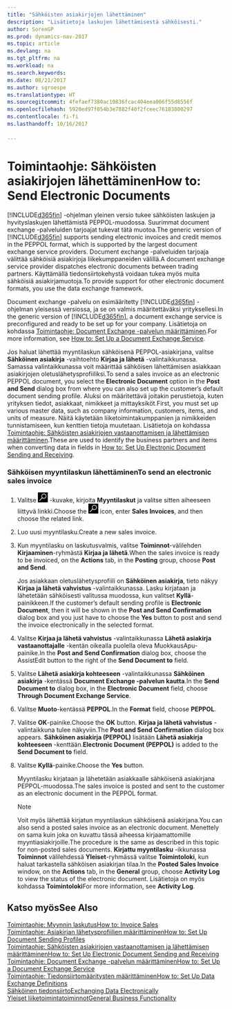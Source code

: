 ```yaml
---
title: "Sähköisten asiakirjojen lähettäminen"
description: "Lisätietoja laskujen lähettämisestä sähköisesti."
author: SorenGP
ms.prod: dynamics-nav-2017
ms.topic: article
ms.devlang: na
ms.tgt_pltfrm: na
ms.workload: na
ms.search.keywords: 
ms.date: 08/21/2017
ms.author: sgroespe
ms.translationtype: HT
ms.sourcegitcommit: 4fefaef7380ac10836fcac404eea006f55d8556f
ms.openlocfilehash: 5920ed97f054b3e7882f40f2fceec76183800297
ms.contentlocale: fi-fi
ms.lasthandoff: 10/16/2017

---
```

# <a name="how-to-send-electronic-documents"></a><span data-ttu-id="c6e18-103">Toimintaohje: Sähköisten asiakirjojen lähettäminen</span><span class="sxs-lookup"><span data-stu-id="c6e18-103">How to: Send Electronic Documents</span></span>
<span data-ttu-id="c6e18-104">[!INCLUDE[d365fin](includes/d365fin_md.md)] -ohjelman yleinen versio tukee sähköisten laskujen ja hyvityslaskujen lähettämistä PEPPOL-muodossa. Suurimmat document exchange -palveluiden tarjoajat tukevat tätä muotoa.</span><span class="sxs-lookup"><span data-stu-id="c6e18-104">The generic version of [!INCLUDE[d365fin](includes/d365fin_md.md)] supports sending electronic invoices and credit memos in the PEPPOL format, which is supported by the largest document exchange service providers.</span></span> <span data-ttu-id="c6e18-105">Document exchange -palveluiden tarjoaja välittää sähköisiä asiakirjoja liikekumppaneiden välillä.</span><span class="sxs-lookup"><span data-stu-id="c6e18-105">A document exchange service provider dispatches electronic documents between trading partners.</span></span> <span data-ttu-id="c6e18-106">Käyttämällä tiedonsiirtokehystä voidaan tukea myös muita sähköisiä asiakirjamuotoja.</span><span class="sxs-lookup"><span data-stu-id="c6e18-106">To provide support for other electronic document formats, you use the data exchange framework.</span></span>  

 <span data-ttu-id="c6e18-107">Document exchange -palvelu on esimääritetty [!INCLUDE[d365fin](includes/d365fin_md.md)] -ohjelman yleisessä versiossa, ja se on valmis määritettäväksi yrityksellesi.</span><span class="sxs-lookup"><span data-stu-id="c6e18-107">In the generic version of [!INCLUDE[d365fin](includes/d365fin_md.md)], a document exchange service is preconfigured and ready to be set up for your company.</span></span> <span data-ttu-id="c6e18-108">Lisätietoja on kohdassa [Toimintaohje: Document Exchange -palvelun määrittäminen](across-how-to-set-up-a-document-exchange-service.md).</span><span class="sxs-lookup"><span data-stu-id="c6e18-108">For more information, see [How to: Set Up a Document Exchange Service](across-how-to-set-up-a-document-exchange-service.md).</span></span>  

 <span data-ttu-id="c6e18-109">Jos haluat lähettää myyntilaskun sähköisenä PEPPOL-asiakirjana, valitse **Sähköinen asiakirja** -vaihtoehto **Kirjaa ja lähetä** -valintaikkunassa. Samassa valintaikkunassa voit määrittää sähköisen lähettämisen asiakkaan asiakirjojen oletuslähetysprofiiliksi.</span><span class="sxs-lookup"><span data-stu-id="c6e18-109">To send a sales invoice as an electronic PEPPOL document, you select the **Electronic Document** option in the **Post and Send** dialog box from where you can also set up the customer’s default document sending profile.</span></span> <span data-ttu-id="c6e18-110">Aluksi on määritettävä joitakin perustietoja, kuten yrityksen tiedot, asiakkaat, nimikkeet ja mittayksiköt.</span><span class="sxs-lookup"><span data-stu-id="c6e18-110">First, you must set up various master data, such as company information, customers, items, and units of measure.</span></span> <span data-ttu-id="c6e18-111">Näitä käytetään liiketoimintakumppanien ja nimikkeiden tunnistamiseen, kun kenttien tietoja muutetaan. Lisätietoja on kohdassa [Toimintaohje: Sähköisten asiakirjojen vastaanottamisen ja lähettämisen määrittäminen](across-how-to-set-up-electronic-document-sending-and-receiving.md).</span><span class="sxs-lookup"><span data-stu-id="c6e18-111">These are used to identify the business partners and items when converting data in fields in [How to: Set Up Electronic Document Sending and Receiving](across-how-to-set-up-electronic-document-sending-and-receiving.md).</span></span>  

### <a name="to-send-an-electronic-sales-invoice"></a><span data-ttu-id="c6e18-112">Sähköisen myyntilaskun lähettäminen</span><span class="sxs-lookup"><span data-stu-id="c6e18-112">To send an electronic sales invoice</span></span>  

1.  <span data-ttu-id="c6e18-113">Valitse ![Etsi sivu tai raportti](media/ui-search/search_small.png "Etsi sivu tai raportti -kuvake") -kuvake, kirjoita **Myyntilaskut** ja valitse sitten aiheeseen liittyvä linkki.</span><span class="sxs-lookup"><span data-stu-id="c6e18-113">Choose the ![Search for Page or Report](media/ui-search/search_small.png "Search for Page or Report icon") icon, enter **Sales Invoices**, and then choose the related link.</span></span>  

2.  <span data-ttu-id="c6e18-114">Luo uusi myyntilasku.</span><span class="sxs-lookup"><span data-stu-id="c6e18-114">Create a new sales invoice.</span></span>  

3.  <span data-ttu-id="c6e18-115">Kun myyntilasku on laskutusvalmis, valitse **Toiminnot**-välilehden **Kirjaaminen**-ryhmästä **Kirjaa ja lähetä**.</span><span class="sxs-lookup"><span data-stu-id="c6e18-115">When the sales invoice is ready to be invoiced, on the **Actions** tab, in the **Posting** group, choose **Post and Send**.</span></span>  

     <span data-ttu-id="c6e18-116">Jos asiakkaan oletuslähetysprofiili on **Sähköinen asiakirja**, tieto näkyy **Kirjaa ja lähetä vahvistus** -valintaikkunassa. Lasku kirjataan ja lähetetään sähköisesti valitussa muodossa, kun valitset **Kyllä**-painikkeen.</span><span class="sxs-lookup"><span data-stu-id="c6e18-116">If the customer’s default sending profile is **Electronic Document**, then it will be shown in the **Post and Send Confirmation** dialog box and you just have to choose the **Yes** button to post and send the invoice electronically in the selected format.</span></span>  

4.  <span data-ttu-id="c6e18-117">Valitse **Kirjaa ja lähetä vahvistus** -valintaikkunassa **Lähetä asiakirja vastaanottajalle** -kentän oikealla puolella oleva MuokkausApu-painike.</span><span class="sxs-lookup"><span data-stu-id="c6e18-117">In the **Post and Send Confirmation** dialog box, choose the AssistEdit button to the right of the **Send Document to** field.</span></span>  

5.  <span data-ttu-id="c6e18-118">Valitse **Lähetä asiakirja kohteeseen** -valintaikkunassa **Sähköinen asiakirja** -kentässä **Document Exchange -palvelun kautta**.</span><span class="sxs-lookup"><span data-stu-id="c6e18-118">In the **Send Document to** dialog box, in the **Electronic Document** field, choose **Through Document Exchange Service**.</span></span>  

6.  <span data-ttu-id="c6e18-119">Valitse **Muoto**-kentässä **PEPPOL**.</span><span class="sxs-lookup"><span data-stu-id="c6e18-119">In the **Format** field, choose **PEPPOL**.</span></span>  

7.  <span data-ttu-id="c6e18-120">Valitse **OK**-painike.</span><span class="sxs-lookup"><span data-stu-id="c6e18-120">Choose the **OK** button.</span></span> <span data-ttu-id="c6e18-121">**Kirjaa ja lähetä vahvistus** -valintaikkuna tulee näkyviin.</span><span class="sxs-lookup"><span data-stu-id="c6e18-121">The **Post and Send Confirmation** dialog box appears.</span></span> <span data-ttu-id="c6e18-122">**Sähköinen asiakirja (PEPPOL)** lisätään **Lähetä asiakirja kohteeseen** -kenttään.</span><span class="sxs-lookup"><span data-stu-id="c6e18-122">**Electronic Document (PEPPOL)** is added to the **Send Document to** field.</span></span>  

8.  <span data-ttu-id="c6e18-123">Valitse **Kyllä**-painike.</span><span class="sxs-lookup"><span data-stu-id="c6e18-123">Choose the **Yes** button.</span></span>  

     <span data-ttu-id="c6e18-124">Myyntilasku kirjataan ja lähetetään asiakkaalle sähköisenä asiakirjana PEPPOL-muodossa.</span><span class="sxs-lookup"><span data-stu-id="c6e18-124">The sales invoice is posted and sent to the customer as an electronic document in the PEPPOL format.</span></span>  

    > [!NOTE]  
    >  <span data-ttu-id="c6e18-125">Voit myös lähettää kirjatun myyntilaskun sähköisenä asiakirjana.</span><span class="sxs-lookup"><span data-stu-id="c6e18-125">You can also send a posted sales invoice as an electronic document.</span></span> <span data-ttu-id="c6e18-126">Menettely on sama kuin joka on kuvattu tässä aiheessa kirjaamattomille myyntiasiakirjoille.</span><span class="sxs-lookup"><span data-stu-id="c6e18-126">The procedure is the same as described in this topic for non-posted sales documents.</span></span> <span data-ttu-id="c6e18-127">**Kirjattu myyntilasku** -ikkunassa **Toiminnot** välilehdessä **Yleiset**-ryhmässä valitse **Toimintoloki**, kun haluat tarkastella sähköisen asiakirjan tilaa.</span><span class="sxs-lookup"><span data-stu-id="c6e18-127">In the **Posted Sales Invoice** window, on the **Actions** tab, in the **General** group, choose **Activity Log** to view the status of the electronic document.</span></span> <span data-ttu-id="c6e18-128">Lisätietoja on myös kohdassa **Toimintoloki**</span><span class="sxs-lookup"><span data-stu-id="c6e18-128">For more information, see **Activity Log**.</span></span>  

## <a name="see-also"></a><span data-ttu-id="c6e18-129">Katso myös</span><span class="sxs-lookup"><span data-stu-id="c6e18-129">See Also</span></span>  
[<span data-ttu-id="c6e18-130">Toimintaohje: Myynnin laskutus</span><span class="sxs-lookup"><span data-stu-id="c6e18-130">How to: Invoice Sales</span></span>](sales-how-invoice-sales.md)  
[<span data-ttu-id="c6e18-131">Toimintaohje: Asiakirjan lähetysprofiilien määrittäminen</span><span class="sxs-lookup"><span data-stu-id="c6e18-131">How to: Set Up Document Sending Profiles</span></span>](sales-how-setup-document-send-profiles.md)  
[<span data-ttu-id="c6e18-132">Toimintaohje: Sähköisten asiakirjojen vastaanottamisen ja lähettämisen määrittäminen</span><span class="sxs-lookup"><span data-stu-id="c6e18-132">How to: Set Up Electronic Document Sending and Receiving</span></span>](across-how-to-set-up-electronic-document-sending-and-receiving.md)  
[<span data-ttu-id="c6e18-133">Toimintaohje: Document Exchange -palvelun määrittäminen</span><span class="sxs-lookup"><span data-stu-id="c6e18-133">How to: Set Up a Document Exchange Service</span></span>](across-how-to-set-up-a-document-exchange-service.md)  
[<span data-ttu-id="c6e18-134">Toimintaohje: Tiedonsiirtomääritysten määrittäminen</span><span class="sxs-lookup"><span data-stu-id="c6e18-134">How to: Set Up Data Exchange Definitions</span></span>](across-how-to-set-up-data-exchange-definitions.md)  
[<span data-ttu-id="c6e18-135">Sähköinen tiedonsiirto</span><span class="sxs-lookup"><span data-stu-id="c6e18-135">Exchanging Data Electronically</span></span>](across-data-exchange.md)  
[<span data-ttu-id="c6e18-136">Yleiset liiketoimintatoiminnot</span><span class="sxs-lookup"><span data-stu-id="c6e18-136">General Business Functionality</span></span>](ui-across-business-areas.md)  

